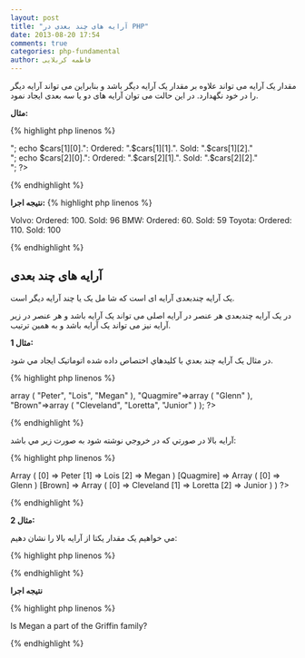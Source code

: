 ```yaml
---
layout: post
title: "آرایه های چند بعدی در PHP"
date: 2013-08-20 17:54
comments: true
categories: php-fundamental
author: فاطمه کربلایی
---
```

مقدار یک آرایه می تواند علاوه بر مقدار یک آرایه دیگر باشد و بنابراین می تواند آرایه دیگر را در خود نگهدارد. در این حالت می توان آرایه های دو یا سه بعدی ایجاد نمود.

**مثال:**

{% highlight php linenos %}

<?php
// A two-dimensional array
$cars = array
   (
   array("Volvo",100,96),
   array("BMW",60,59),
   array("Toyota",110,100)
   );
   
echo $cars[0][0].": Ordered: ".$cars[0][1].". Sold: ".$cars[0][2]."<br>";
echo $cars[1][0].": Ordered: ".$cars[1][1].". Sold: ".$cars[1][2]."<br>";
echo $cars[2][0].": Ordered: ".$cars[2][1].". Sold: ".$cars[2][2]."<br>";
?>


{% endhighlight %}

**نتیجه اجرا:**
{% highlight php linenos %}

Volvo: Ordered: 100. Sold: 96
BMW: Ordered: 60. Sold: 59
Toyota: Ordered: 110. Sold: 100

{% endhighlight %}

## آرایه های چند بعدی  ##

یک آرایه چندبعدی آرایه ای است که شا مل یک یا چند آرایه دیگر است.

در یک آرایه چندبعدی هر عنصر در آرایه اصلی می تواند یک آرایه باشد و هر عنصر در زیر آرایه نیز می تواند یک آرایه باشد و به همین ترتیب.

**مثال 1:**

در مثال يک آرايه چند بعدي با کليدهاي اختصاص داده شده اتوماتيک ايجاد مي شود. 

{% highlight php linenos %}
<?php
$families = array
  (
  "Griffin"=>array
  (
  "Peter",
  "Lois",
  "Megan"
  ),
  "Quagmire"=>array
  (
  "Glenn"
  ),
  "Brown"=>array
  (
  "Cleveland",
  "Loretta",
  "Junior"
  )
  );
?>

{% endhighlight %}

آرايه بالا در صورتي که در خروجي نوشته شود به صورت زير مي باشد:

{% highlight php linenos %}
<?php
Array
(
[Griffin] => Array
  (
  [0] => Peter
  [1] => Lois
  [2] => Megan
  )
[Quagmire] => Array
  (
  [0] => Glenn
  )
[Brown] => Array
  (
  [0] => Cleveland
  [1] => Loretta
  [2] => Junior
  )
)

?>

{% endhighlight %}


**مثال 2:**

مي خواهيم يک مقدار يکتا از آرايه بالا را نشان دهيم:

{% highlight php linenos %}
<?php

echo "Is " . $families['Griffin'][2] . " a part of the Griffin family?";

?>

{% endhighlight %}

**نتيجه اجرا**

{% highlight php linenos %}

Is Megan a part of the Griffin family?

{% endhighlight %}